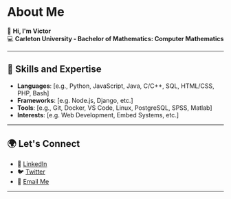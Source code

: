 
# About Me

👋 **Hi, I'm Victor**  
💻 **Carleton University - Bachelor of Mathematics: Computer Mathematics**

---

## 🚀 **Skills and Expertise**

- **Languages**: [e.g., Python, JavaScript, Java, C/C++, SQL, HTML/CSS, PHP, Bash]  
- **Frameworks**: [e.g. Node.js, Django, etc.]  
- **Tools**: [e.g., Git, Docker, VS Code, Linux, PostgreSQL, SPSS, Matlab]  
- **Interests**: [e.g. Web Development, Embed Systems, etc.]

---


## 🌍 **Let's Connect**

- 💼 [LinkedIn](https://www.linkedin.com/in/victor-igwe-774308239/)  
- 🐦 [Twitter](https://x.com/Viz12156573)  
- 📧 [Email Me](mailto:igwevictor90@gmail.com)  

---


<!---
Kingknight23/Kingknight23 is a ✨ special ✨ repository because its `README.md` (this file) appears on your GitHub profile.
You can click the Preview link to take a look at your changes.
--->
